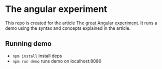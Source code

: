 # The angular experiment

This repo is created for the article [The great Angular experiment](). It runs a demo using the syntax and concepts explained in the article.

## Running demo
- `npm install` install deps
- `npm run demo` runs demo on localhost:8080
